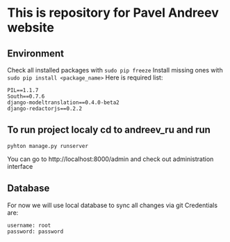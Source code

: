 # This is repository for Pavel Andreev website

## Environment

Check all installed packages with `sudo pip freeze`
Install missing ones with `sudo pip install <package_name>`
Here is required list:

```
PIL==1.1.7
South==0.7.6
django-modeltranslation==0.4.0-beta2
django-redactorjs==0.2.2
```

## To run project localy cd to andreev_ru and run

```
pyhton manage.py runserver
```

You can go to http://localhost:8000/admin and check out administration interface

## Database

For now we will use local database to sync all changes via git
Credentials are:
```
username: root
password: password
```
